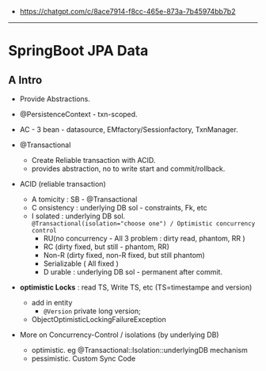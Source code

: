 - https://chatgpt.com/c/8ace7914-f8cc-465e-873a-7b45974bb7b2
--- 
# SpringBoot JPA Data
## A Intro
- Provide Abstractions.
- @PersistenceContext - txn-scoped.
- AC - 3 bean - datasource, EMfactory/Sessionfactory, TxnManager.
- @Transactional
   - Create Reliable transaction with ACID.
   - provides abstraction, no to write start and commit/rollback.
- ACID (reliable transaction)
  - A tomicity : SB - @Transactional
  - C onsistency : underlying DB sol - constraints, Fk, etc
  - I solated : underlying DB sol.  
    `@Transactional(isolation="choose one") / Optimistic concurrency control`
    - RU(no concurrency - All 3 problem : dirty read, phantom, RR )
    - RC (dirty fixed, but still - phantom, RR)
    - Non-R (dirty fixed, non-R fixed, but still phantom)
    - Serializable ( All fixed )
    - D urable : underlying DB sol - permanent after commit.
   
- **optimistic Locks** : read TS, Write TS, etc (TS=timestampe and version)
  - add in entity
    - `@Version` private long version;
  - ObjectOptimisticLockingFailureException

- More on Concurrency-Control / isolations (by underlying DB)
   - optimistic. eg @Transactional::Isolation::underlyingDB mechanism
   - pessimistic. Custom Sync Code






